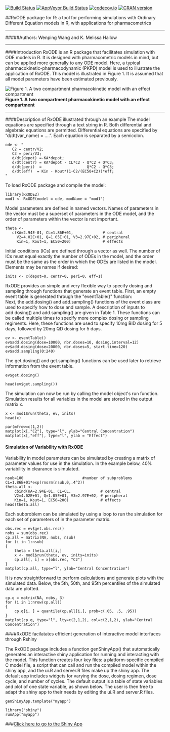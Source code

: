 [![Build Status](https://travis-ci.org/mattfidler/RxODE.svg?branch=master)](https://travis-ci.org/mattfidler/RxODE)
[![AppVeyor Build Status](https://ci.appveyor.com/api/projects/status/github/mattfidler/RxODE?branch=master&svg=true)](https://ci.appveyor.com/project/mattfidler/RxODE)
[![codecov.io](https://codecov.io/github/mattfidler/RxODE/coverage.svg?branch=master)](https://codecov.io/github/mattfidler/RxODE?branch=master)
[![CRAN version](http://www.r-pkg.org/badges/version/RxODE)](https://cran.r-project.org/package=RxODE)

##RxODE package for R: a tool for performing simulations with Ordinary Different Equation models in R, with applications for pharmacometrics
***  

#####Authors: Wenping Wang and K. Melissa Hallow

***

####Introduction
RxODE is an R package that facilitates simulation with ODE models in R. It is designed with pharmacometric models in mind, but can be applied more generally to any ODE model. Here, a typical pharmacokinetic-pharmacodynamic (PKPD) model is used to illustrate the application of RxODE. This model is illustrated in Figure 1. It is assumed that all model parameters have been estimated previously.

![Figure 1. A two compartment pharmacokinetic model with an effect compartment](Model_schematic_w500.png)  
**Figure 1. A two compartment pharmacokinetic model with an effect compartment**  

***
####Description of RxODE illustrated through an example
The model equations are specified through a text string in R. Both differential and algebraic equations are permitted. Differential equations are specified by “d/dt(var_name) = ….”. Each equation is separated by a semicolon.

```{r}
ode <- "
   C2 = centr/V2;
   C3 = peri/V3;
   d/dt(depot) =-KA*depot;
   d/dt(centr) = KA*depot - CL*C2 - Q*C2 + Q*C3;
   d/dt(peri)  =                    Q*C2 - Q*C3;
   d/dt(eff)  = Kin - Kout*(1-C2/(EC50+C2))*eff;
"
```

To load RxODE package and compile the model: 
```{r}
library(RxODE2)
mod1 <- RxODE(model = ode, modName = "mod1")   
```

Model parameters are defined in named vectors. Names of parameters in the vector must be a superset of parameters in the ODE model, and the order of parameters within the vector is not important. 
```{r}
theta <- 
   c(KA=2.94E-01, CL=1.86E+01,             # central 
     V2=4.02E+01, Q=1.05E+01, V3=2.97E+02, # peripheral
     Kin=1, Kout=1, EC50=200)              # effects  
```

Initial conditions (ICs) are defined through a vector as well. The number of ICs must equal exactly the number of ODEs in the model, and the order must be the same as the order in which the ODEs are listed in the model. Elements may be names if desired: 

```{r}
inits <- c(depot=0, centr=0, peri=0, eff=1)    
```

RxODE provides an simple and very flexible way to specify dosing and sampling through functions that generate an event table. First, an empty event table is generated through the "eventTable()" function:  
Next, the add.dosing() and add.sampling() functions of the event class are used to specify how to dose and sample. A description of inputs to add.dosing() and add.sampling() are given in Table 1.
These functions can be called multiple times to specify more complex dosing or sampling regiments.
Here, these functions are used to specify 10mg BID dosing for 5 days, followed by 20mg QD dosing for 5 days. 

```{r}
ev <- eventTable()
ev$add.dosing(dose=10000, nbr.doses=10, dosing.interval=12)
ev$add.dosing(dose=20000, nbr.doses=5, start.time=120)
ev$add.sampling(0:240)
```

The get.dosing() and get.sampling() functions can be used later to retrieve information from the event table.  

```{r}
ev$get.dosing()
```

```{r}
head(ev$get.sampling())
```

The simulation can now be run by calling the model object's run function. Simulation results for all variables in the model are stored in the output matrix x. 

```{r}
x <- mod1$run(theta, ev, inits)
head(x)
```

```{r fig.width=10}
par(mfrow=c(1,2))
matplot(x[,"C2"], type="l", ylab="Central Concentration")
matplot(x[,"eff"], type="l", ylab = "Effect")
```

#### Simulation of Variability with RxODE
Variability in model parameters can be simulated by creating a matrix of parameter values for use in the simulation. In the example below, 40% variability in clearance is simulated. 

``` {r}
nsub=100						  #number of subproblems
CL=1.86E+01*exp(rnorm(nsub,0,.4^2))
theta.all <- 
	cbind(KA=2.94E-01, CL=CL,             # central 
	V2=4.02E+01, Q=1.05E+01, V3=2.97E+02, # peripheral
	Kin=1, Kout=1, EC50=200)              # effects  
head(theta.all)
```

Each subproblem can be simulated by using a loop to run the simulation for each set of parameters of in the parameter matrix. 

```{r}
obs.rec = ev$get.obs.rec()
nobs = sum(obs.rec)
cp.all = matrix(NA, nobs, nsub)
for (i in 1:nsub)
{
	theta = theta.all[i,]
	x <- mod1$run(theta, ev, inits=inits)
	cp.all[, i] = x[obs.rec, "C2"]
}
matplot(cp.all, type="l", ylab="Central Concentration")

```

It is now straightforward to perform calculations and generate plots with the simulated data. Below,  the 5th, 50th, and 95th percentiles of the simulated data are plotted. 

```{r}
cp.q = matrix(NA, nobs, 3)
for (i in 1:nrow(cp.all))
{
	cp.q[i, ] = quantile(cp.all[i,], prob=c(.05, .5, .95))
}
matplot(cp.q, type="l", lty=c(2,1,2), col=c(2,1,2), ylab="Central Concentration")

```

####RxODE facilatates efficient generation of interactive model interfaces through Rshiny

The RxODE package includes a function genShinyApp() that automatically generates an interactive shiny application for running and interacting with the model. This function creates four key files: a platform-specific compiled C model file, a script that can call and run the compiled model within the shiny app, and the ui.R and server.R files make up the shiny app.  The default app includes 
widgets for varying the dose, dosing regimen, dose cycle, and number of cycles. The default output is a table of state variables and plot of one state variable, as shown below. The user is then free to adapt the shiny app to their needs by editing the ui.R and server.R files. 

```
genShinyApp.template("myapp")

library("shiny")
runApp("myapp")
```

###[Click here to go to the Shiny App](http://qsp.engr.uga.edu:3838/RxODE/RegimenSimulator)
